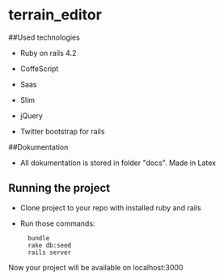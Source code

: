 # terrain_editor

##Used technologies

* Ruby on rails 4.2

* CoffeScript

* Saas

* Slim

* jQuery

* Twitter bootstrap for rails

##Dokumentation

* All dokumentation is stored in folder "docs". Made in Latex


## Running the project

- Clone project to your repo with installed ruby and rails
- Run those commands:

        bundle
        rake db:seed
        rails server

Now your project will be available on localhost:3000
